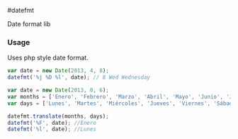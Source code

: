 #datefmt

Date format lib

### Usage

Uses php style date format.

```javascript
var date = new Date(2013, 4, 8);
datefmt('%j %D %l', date); // 8 Wed Wednesday
```

```javascript
var date = new Date(2013, 0, 6);
var months = ['Enero', 'Febrero', 'Marzo', 'Abril', 'Mayo', 'Junio', 'Julio', 'Agosto', 'Septiembre', 'Octubre', 'Noviembre', 'Diciembre'];
var days = ['Lunes', 'Martes', 'Miércoles', 'Jueves', 'Viernes', 'Sábado', 'Domingo'];

datefmt.translate(months, days);
datefmt('%F', date); //Enero
datefmt('%l', date); //Lunes
```